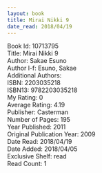 ```yaml
---
layout: book
title: Mirai Nikki 9
date_read: 2018/04/19
---
```


Book Id: 10713795<br />
Title: Mirai Nikki 9<br />
Author: Sakae Esuno<br />
Author l-f: Esuno, Sakae<br />
Additional Authors: <br />
ISBN: 2203035218<br />
ISBN13: 9782203035218<br />
My Rating: 0<br />
Average Rating: 4.19<br />
Publisher: Casterman<br />
Number of Pages: 195<br />
Year Published: 2011<br />
Original Publication Year: 2009<br />
Date Read: 2018/04/19<br />
Date Added: 2018/04/05<br />
Exclusive Shelf: read<br />
Read Count: 1<br />

